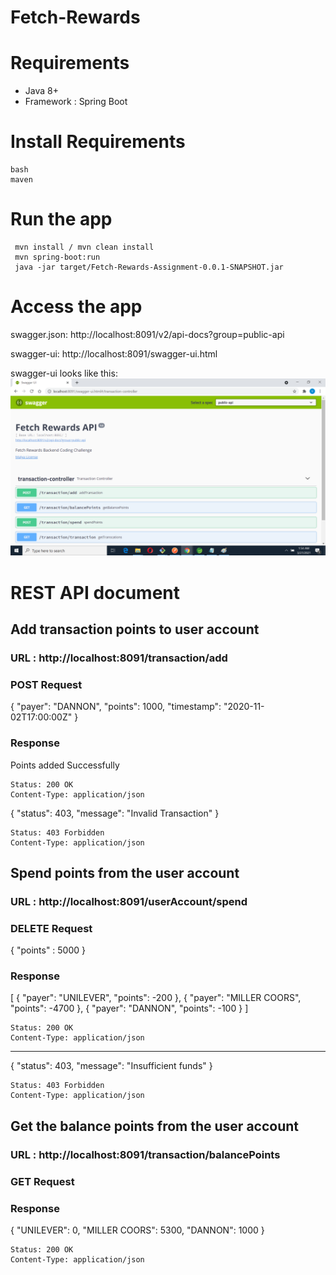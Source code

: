# Fetch-Rewards

# Requirements
* Java 8+
* Framework : Spring Boot

# Install Requirements
```
bash
maven
```

# Run the app
```
 mvn install / mvn clean install
 mvn spring-boot:run
 java -jar target/Fetch-Rewards-Assignment-0.0.1-SNAPSHOT.jar
```

# Access the app

swagger.json: http://localhost:8091/v2/api-docs?group=public-api

swagger-ui: http://localhost:8091/swagger-ui.html

swagger-ui looks like this:
![Demo-Api](swagger.png)

# REST API document

## Add transaction points to  user account

### URL : http://localhost:8091/transaction/add



### POST Request

{ "payer": "DANNON", "points": 1000, "timestamp": "2020-11-02T17:00:00Z" }

### Response

Points added Successfully

    Status: 200 OK
    Content-Type: application/json
    
{
    "status": 403,
    "message": "Invalid Transaction"
}
 
    Status: 403 Forbidden
    Content-Type: application/json

## Spend points from the user account

### URL : http://localhost:8091/userAccount/spend

### DELETE Request
{
    "points" : 5000
}

### Response

[
    {
        "payer": "UNILEVER",
        "points": -200
    },
    {
        "payer": "MILLER COORS",
        "points": -4700
    },
    {
        "payer": "DANNON",
        "points": -100
    }
]


    Status: 200 OK
    Content-Type: application/json

-----------------------------------------------------------

{
    "status": 403,
    "message": "Insufficient funds"
}

    Status: 403 Forbidden
    Content-Type: application/json
 
## Get the balance points from the user account

### URL : http://localhost:8091/transaction/balancePoints 

### GET Request 
   
### Response

{
   "UNILEVER": 0,
   "MILLER COORS": 5300,
   "DANNON": 1000
}
    
    Status: 200 OK
    Content-Type: application/json
